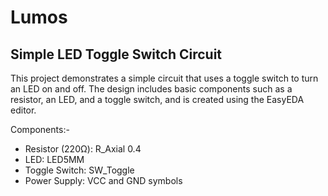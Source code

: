 # Lumos
## Simple LED Toggle Switch Circuit
This project demonstrates a simple circuit that uses a toggle switch to turn an LED on and off. The design includes basic components such as a resistor, an LED, and a toggle switch, and is created using the EasyEDA editor.

Components:-
- Resistor (220Ω): R_Axial 0.4
- LED: LED5MM
- Toggle Switch: SW_Toggle
- Power Supply: VCC and GND symbols
